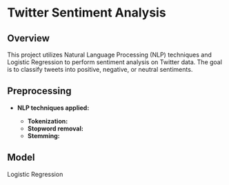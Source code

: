 # Twitter Sentiment Analysis

## Overview

This project utilizes Natural Language Processing (NLP) techniques and Logistic Regression to perform sentiment analysis on Twitter data. The goal is to classify tweets into positive, negative, or neutral sentiments.

## Preprocessing
- **NLP techniques applied:**

     - **Tokenization:** 
     - **Stopword removal:**
     - **Stemming:**
## Model
Logistic Regression
